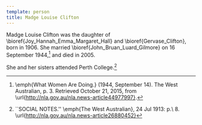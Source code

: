 ```yaml
---
template: person
title: Madge Louise Clifton
---
```


Madge Louise Clifton was the daughter of \bioref{Joy_Hannah_Emma_Margaret_Hall} and \bioref{Gervase_Clifton}, born in 1906.
She married \bioref{John_Bruan_Luard_Gilmore} on 16 September 1944,[^GilmoreEngagement1944] and died in 2005.

She and her sisters attended Perth College.[^WestAusSocialNotes1913]

[^WestAusSocialNotes1913]:
	``SOCIAL NOTES.'' \emph{The West Australian}, 24 Jul 1913: p.\ 8.
	\url{http://nla.gov.au/nla.news-article26880452}

[^GilmoreEngagement1944]:
	\emph{What Women Are Doing.} (1944, September 14). The West Australian, p. 3.
	Retrieved October 21, 2015, from \url{http://nla.gov.au/nla.news-article44977997}.
